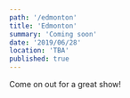 ```yaml
---
path: '/edmonton'
title: 'Edmonton'
summary: 'Coming soon'
date: '2019/06/28'
location: 'TBA'
published: true
---
```



Come on out for a great show!